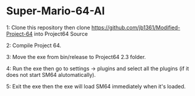 # Super-Mario-64-AI

1: Clone this repository then clone https://github.com/jb1361/Modified-Project-64 into Project64 Source

2: Compile Project 64.

3: Move the exe from bin/release to Project64 2.3 folder.

4: Run the exe then go to settings -> plugins and select all the plugins (if it does not start SM64 alutomatically).

5: Exit the exe then the exe will load SM64 immediately when it's loaded.
